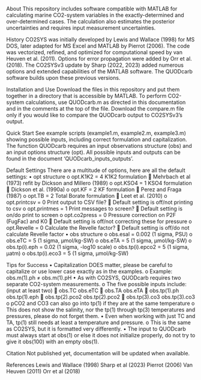 About
This repository includes software compatible with MATLAB for calculating 
 marine CO2-system variables in the exactly-determined and over-determined 
 cases. The calculation also estimates the posterior uncertainties and 
 requires input measurement uncertainties.

History
CO2SYS was initially developed by Lewis and Wallace (1998) for MS DOS, 
 later adapted for MS Excel and MATLAB by Pierrot (2006). The code was 
 vectorized, refined, and optimized for computational speed by van Heuven 
 et al. (2011). Options for error propagation were added by Orr et al. 
 (2018). The CO2SYSv3 update by Sharp (2022, 2023) added numerous options 
 and extended capabilities of the MATLAB software. The QUODcarb software
 builds upon these previous versions. 

Installation and Use
Download the files in this repository and put them together in a directory
 that is accessible by MATLAB. 
To perform CO2-system calculations, use QUODcarb.m as directed in this 
documentation and in the comments at the top of the file. Download the
 compare.m file only if you would like to compare the QUODcarb output to
 CO2SYSv3’s output.

Quick Start
See example scripts (example1.m, example2.m, example3.m) showing possible
 inputs, including correct formulation and capitalization. The function
 QUODcarb requires an input observations structure (obs) and an input
 options structure (opt). All possible inputs and outputs can be found
 in the document ‘QUODcarb_inputs_outputs’.

Default Settings
There are a multitude of options, here are all the default settings:
•	opt structure
        o	opt.K1K2 = 4		K1K2 formulation
            	Mehrbach et al (1973) refit by Dickson and Millero (1989)
        o	opt.KSO4 = 1		KSO4 formulation
            	Dickson et al. (1990a)
        o	opt.KF = 2			KF formulation
            	Perez and Fraga (1987)
        o	opt.TB = 2			Total Borate formulation
            	Leet et al. (2010)
        o	opt.printcsv = 0		Print output to CSV file?
            	Default setting is off/not printing to csv
        o	opt.printmes = 1		Print messages to screen?
            	Default setting is on/do print to screen
        o	opt.co2press = 0		Pressure correction on P2F (FugFac) and K0
            	Default setting is off/not correcting these for pressure
        o	opt.Revelle = 0		Calculate the Revelle factor?
            	Default setting is off/do not calculate Revelle factor
•	obs structure
        o	obs.esal = 0.002 		(1 sigma, PSU)
        o	obs.eTC = 5 		    (1 sigma, µmol/kg-SW)
        o	obs.eTA = 5 		    (1 sigma, µmol/kg-SW)
        o	obs.tp(i).eph = 0.02	(1 sigma, -log10 scale)
        o	obs.tp(i).epco2 = 5 	(1 sigma, µatm)
        o	obs.tp(i).eco3 = 5	    (1 sigma, µmol/kg-SW)

Tips for Success
•	Capitalization DOES matter, please be careful to capitalize or use
     lower case exactly as in the examples. 
        o	Example: obs.m(1).ph ≠ obs.m(1).pH
•	As with CO2SYS, QUODcarb requires two separate CO2-system measurements. 
        o	The five possible inputs include: (input at least two)
            	obs.TC		        obs.eTC
            	obs.TA		        obs.eTA
            	obs.tp(1).ph	    obs.tp(1).eph
            	obs.tp(2).pco2	    obs.tp(2).pco2
            	obs.tp(3).co3	    obs.tp(3).co3
        o	pCO2 and CO3 can also go into tp(1) if they are at the same
             temperature
        o	This does not show the salinity, nor the tp(1) through tp(3)
             temperatures and pressures, please do not forget them.
•	Even when working with just TC and TA, tp(1) still needs at least a
     temperature and pressure.
        o	This is the same as CO2SYS, but it is formatted very
             differently.
•	The input to QUODcarb must always start at obs(1) or else it does not
 initialize properly, do not try to give it obs(100) with an empty obs(1).

Citation
Not published yet, documentation will be updated when available.

References
Lewis and Wallace (1998)
Sharp et al (2023)
Pierrot (2006)
Van Heuven (2011)
Orr et al (2018)





